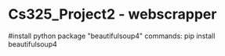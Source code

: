 # Cs325_Project2 - webscrapper

#install python package "beautifulsoup4"
commands: pip install beautifulsoup4

